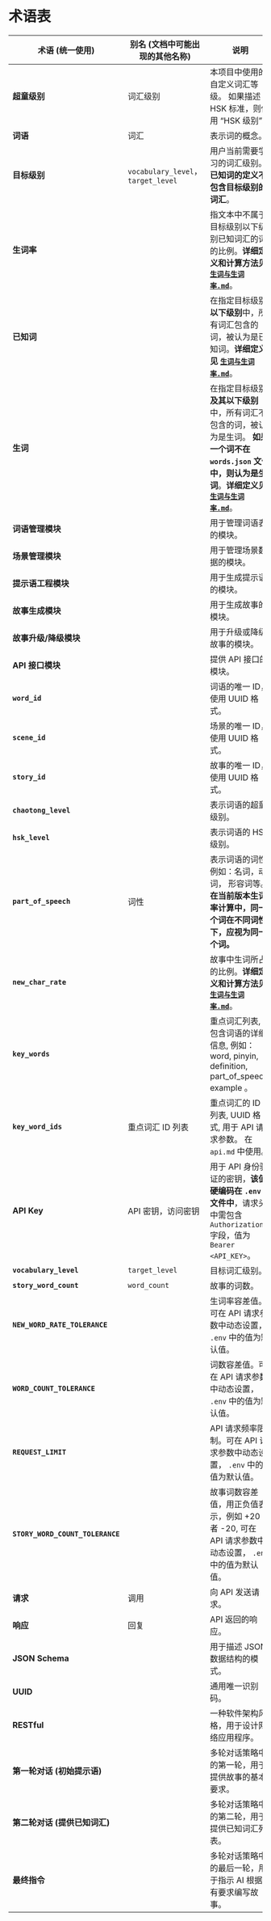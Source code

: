 # 术语表

| 术语 (统一使用)                  | 别名 (文档中可能出现的其他名称)     | 说明                                                                                                                                                                             |
| -------------------------------- | ----------------------------------- | -------------------------------------------------------------------------------------------------------------------------------------------------------------------------------- |
| **超童级别**                     | 词汇级别                            | 本项目中使用的自定义词汇等级。 如果描述 HSK 标准，则使用 “HSK 级别”。                                                                                                            |
| **词语**                         | 词汇                                | 表示词的概念。                                                                                                                                                                   |
| **目标级别**                     | `vocabulary_level`， `target_level` | 用户当前需要学习的词汇级别。 **已知词的定义不包含目标级别的词汇**。                                                                                                              |
| **生词率**                       |                                     | 指文本中不属于目标级别以下级别已知词汇的词的比例。**详细定义和计算方法见 [`生词与生词率.md`](生词与生词率.md)**。                                                                |
| **已知词**                       |                                     | 在指定目标级别**以下级别**中，所有词汇包含的词，被认为是已知词。**详细定义见 [`生词与生词率.md`](生词与生词率.md)**。                                                            |
| **生词**                         |                                     | 在指定目标级别**及其以下级别**中，所有词汇不包含的词，被认为是生词。 **如果一个词不在 `words.json` 文件中，则认为是生词**。**详细定义见 [`生词与生词率.md`](生词与生词率.md)**。 |
| **词语管理模块**                 |                                     | 用于管理词语表的模块。                                                                                                                                                           |
| **场景管理模块**                 |                                     | 用于管理场景数据的模块。                                                                                                                                                         |
| **提示语工程模块**               |                                     | 用于生成提示语的模块。                                                                                                                                                           |
| **故事生成模块**                 |                                     | 用于生成故事的模块。                                                                                                                                                             |
| **故事升级/降级模块**            |                                     | 用于升级或降级故事的模块。                                                                                                                                                       |
| **API 接口模块**                 |                                     | 提供 API 接口的模块。                                                                                                                                                            |
| **`word_id`**                    |                                     | 词语的唯一 ID，使用 UUID 格式。                                                                                                                                                  |
| **`scene_id`**                   |                                     | 场景的唯一 ID，使用 UUID 格式。                                                                                                                                                  |
| **`story_id`**                   |                                     | 故事的唯一 ID，使用 UUID 格式。                                                                                                                                                  |
| **`chaotong_level`**             |                                     | 表示词语的超童级别。                                                                                                                                                             |
| **`hsk_level`**                  |                                     | 表示词语的 HSK 级别。                                                                                                                                                            |
| **`part_of_speech`**             | 词性                                | 表示词语的词性, 例如：名词，动词， 形容词等。 **在当前版本生词率计算中，同一个词在不同词性下，应视为同一个词。**                                                                 |
| **`new_char_rate`**              |                                     | 故事中生词所占的比例。**详细定义和计算方法见 [`生词与生词率.md`](生词与生词率.md)**。                                                                                            |
| **`key_words`**                  |                                     | 重点词汇列表, 包含词语的详细信息, 例如： word, pinyin, definition, part_of_speech, example 。                                                                                    |
| **`key_word_ids`**               | 重点词汇 ID 列表                    | 重点词汇的 ID 列表, UUID 格式, 用于 API 请求参数。 在 `api.md` 中使用。                                                                                                          |
| **API Key**                      | API 密钥，访问密钥                  | 用于 API 身份验证的密钥，**该值硬编码在 `.env` 文件中**，请求头中需包含 `Authorization` 字段，值为 `Bearer <API_KEY>`。                                                          |
| **`vocabulary_level`**           | `target_level`                      | 目标词汇级别。                                                                                                                                                                   |
| **`story_word_count`**           | `word_count`                        | 故事的词数。                                                                                                                                                                     |
| **`NEW_WORD_RATE_TOLERANCE`**    |                                     | 生词率容差值。可在 API 请求参数中动态设置， `.env` 中的值为默认值。                                                                                                              |
| **`WORD_COUNT_TOLERANCE`**       |                                     | 词数容差值。可在 API 请求参数中动态设置， `.env` 中的值为默认值。                                                                                                                |
| **`REQUEST_LIMIT`**              |                                     | API 请求频率限制。可在 API 请求参数中动态设置， `.env` 中的值为默认值。                                                                                                          |
| **`STORY_WORD_COUNT_TOLERANCE`** |                                     | 故事词数容差值，用正负值表示，例如 +20 或者 -20, 可在 API 请求参数中动态设置， `.env` 中的值为默认值。                                                                           |
| **请求**                         | 调用                                | 向 API 发送请求。                                                                                                                                                                |
| **响应**                         | 回复                                | API 返回的响应。                                                                                                                                                                 |
| **JSON Schema**                  |                                     | 用于描述 JSON 数据结构的模式。                                                                                                                                                   |
| **UUID**                         |                                     | 通用唯一识别码。                                                                                                                                                                 |
| **RESTful**                      |                                     | 一种软件架构风格，用于设计网络应用程序。                                                                                                                                         |
| **第一轮对话 (初始提示语)**      |                                     | 多轮对话策略中的第一轮，用于提供故事的基本要求。                                                                                                                                 |
| **第二轮对话 (提供已知词汇)**    |                                     | 多轮对话策略中的第二轮，用于提供已知词汇列表。                                                                                                                                   |
| **最终指令**                     |                                     | 多轮对话策略中的最后一轮，用于指示 AI 根据所有要求编写故事。                                                                                                                     |
